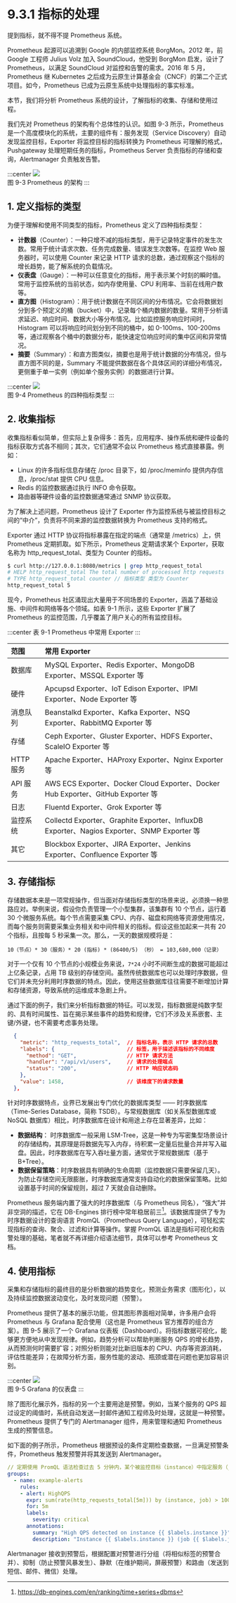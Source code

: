 # 9.3.1 指标的处理

提到指标，就不得不提 Prometheus 系统。

Prometheus 起源可以追溯到 Google 的内部监控系统 BorgMon。2012 年，前 Google 工程师 Julius Volz 加入 SoundCloud，他受到 BorgMon 启发，设计了 Prometheus，以满足 SoundCloud 对监控和告警的需求。2016 年 5 月，Prometheus 继 Kubernetes 之后成为云原生计算基金会（CNCF）的第二个正式项目。如今，Prometheus 已成为云原生系统中处理指标的事实标准。

本节，我们将分析 Prometheus 系统的设计，了解指标的收集、存储和使用过程。

我们先对 Prometheus 的架构有个总体性的认识。如图 9-3 所示，Prometheus 是一个高度模块化的系统，主要的组件有：服务发现（Service Discovery）自动发现监控目标，Exporter 将监控目标的指标转换为 Prometheus 可理解的格式，Pushgateway 处理短期任务的指标，Prometheus Server 负责指标的存储和查询，Alertmanager 负责触发告警。

:::center
  ![](../assets/prometheus-arch.png)<br/>
  图 9-3 Prometheus 的架构
:::

## 1. 定义指标的类型

为便于理解和使用不同类型的指标，Prometheus 定义了四种指标类型：

- **计数器**（Counter）：一种只增不减的指标类型，用于记录特定事件的发生次数。常用于统计请求次数、任务完成数量、错误发生次数等。在监控 Web 服务器时，可以使用 Counter 来记录 HTTP 请求的总数，通过观察这个指标的增长趋势，能了解系统的负载情况。
- **仪表盘**（Gauge）：一种可以任意变化的指标，用于表示某个时刻的瞬时值。常用于监控系统的当前状态，如内存使用量、CPU 利用率、当前在线用户数等。
- **直方图**（Histogram）：用于统计数据在不同区间的分布情况。它会将数据划分到多个预定义的桶（bucket）中，记录每个桶内数据的数量。常用于分析请求延迟、响应时间、数据大小等分布情况。比如监控服务响应时间时，Histogram 可以将响应时间划分到不同的桶中，如 0-100ms、100-200ms 等，通过观察各个桶中的数据分布，能快速定位响应时间的集中区间和异常情况。
- **摘要**（Summary）：和直方图类似，摘要也是用于统计数据的分布情况，但与直方图不同的是，Summary 不能提供数据在各个具体区间的详细分布情况，更侧重于单一实例（例如单个服务实例）的数据进行计算。

:::center
  ![](../assets/four-metrics-type.png)<br/>
  图 9-4 Prometheus 的四种指标类型
:::

## 2. 收集指标

收集指标看似简单，但实际上复杂得多：首先，应用程序、操作系统和硬件设备的指标获取方式各不相同；其次，它们通常不会以 Prometheus 格式直接暴露。例如：

- Linux 的许多指标信息存储在 /proc 目录下，如 /proc/meminfo 提供内存信息，/proc/stat 提供 CPU 信息。
- Redis 的监控数据通过执行 INFO 命令获取。
- 路由器等硬件设备的监控数据通常通过 SNMP 协议获取。

为了解决上述问题，Prometheus 设计了 Exporter 作为监控系统与被监控目标之间的“中介”，负责将不同来源的监控数据转换为 Prometheus 支持的格式。

Exporter 通过 HTTP 协议将指标暴露在指定的端点（通常是 /metrics）上，供 Prometheus 定期抓取。如下所示，Prometheus 定期请求某个 Exporter，获取名称为 http_request_total、类型为 Counter 的指标。

```bash
$ curl http://127.0.0.1:8080/metrics | grep http_request_total
# HELP http_request_total The total number of processed http requests
# TYPE http_request_total counter // 指标类型 类型为 Counter
http_request_total 5
```

现今，Prometheus 社区涌现出大量用于不同场景的 Exporter，涵盖了基础设施、中间件和网络等各个领域。如表 9-1 所示，这些 Exporter 扩展了 Prometheus 的监控范围，几乎覆盖了用户关心的所有监控目标。

:::center
表 9-1 Prometheus 中常用 Exporter
:::

| 范围 | 常用 Exporter |
|:--|:--|
 | 数据库 |  MySQL Exporter、Redis Exporter、MongoDB Exporter、MSSQL Exporter 等 | 
 | 硬件 | Apcupsd Exporter、IoT Edison Exporter、IPMI Exporter、Node Exporter 等 | 
 | 消息队列 |  Beanstalkd Exporter、Kafka Exporter、NSQ Exporter、RabbitMQ Exporter 等 |
 | 存储 | Ceph Exporter、Gluster Exporter、HDFS Exporter、ScaleIO Exporter 等 | 
 | HTTP 服务 | Apache Exporter、HAProxy Exporter、Nginx Exporter 等 |
 | API 服务 | AWS ECS Exporter、Docker Cloud Exporter、Docker Hub Exporter、GitHub Exporter 等 | 
 | 日志 | Fluentd Exporter、Grok Exporter 等 | 
 | 监控系统 |  Collectd Exporter、Graphite Exporter、InfluxDB Exporter、Nagios Exporter、SNMP Exporter 等 |
 | 其它 | Blockbox Exporter、JIRA Exporter、Jenkins Exporter、Confluence Exporter 等|

## 3. 存储指标

存储数据本来是一项常规操作，但当面对存储指标类型的场景来说，必须换一种思路应对。举例来说，假设你负责管理一个小型集群，该集群有 10 个节点，运行着 30 个微服务系统。每个节点需要采集 CPU、内存、磁盘和网络等资源使用情况，而每个服务则需要采集业务相关和中间件相关的指标。假设这些加起来一共有 20 个指标，且按每 5 秒采集一次。那么，一天的数据规模将是：

```
10（节点）* 30（服务）* 20 (指标) * (86400/5) （秒） = 103,680,000（记录）
```

对于一个仅有 10 个节点的小规模业务来说，`7*24` 小时不间断生成的数据可能超过上亿条记录，占用 TB 级别的存储空间。虽然传统数据库也可以处理时序数据，但它们并未充分利用时序数据的特点。因此，使用这些数据库往往需要不断增加计算和存储资源，导致系统的运维成本急剧上升。

通过下面的例子，我们来分析指标数据的特征。可以发现，指标数据是纯数字型的、具有时间属性、旨在揭示某些事件的趋势和规律，它们不涉及关系嵌套、主键/外键，也不需要考虑事务处理。

```json
  {
    "metric": "http_requests_total",  // 指标名称，表示 HTTP 请求的总数
    "labels": {                       // 标签，用于描述该指标的不同维度
      "method": "GET",                // HTTP 请求方法
      "handler": "/api/v1/users",     // 请求的处理端点
      "status": "200",                // HTTP 响应状态码
    },
    "value": 1458,                    // 该维度下的请求数量
  },
```
针对时序数据特点，业界已发展出专门优化的数据库类型 —— 时序数据库（Time-Series Database，简称 TSDB）。与常规数据库（如关系型数据库或 NoSQL 数据库）相比，时序数据库在设计和用途上存在显著差异，比如：

- **数据结构**：
时序数据库一般采用 LSM-Tree，这是一种专为写密集型场景设计的存储结构，其原理是将数据先写入内存，待积累一定量后批量合并并写入磁盘。因此，时序数据库在写入吞吐量方面，通常优于常规数据库（基于 B+Tree）。
- **数据保留策略**：时序数据具有明确的生命周期（监控数据只需要保留几天）。为防止存储空间无限膨胀，时序数据库通常支持自动化的数据保留策略。比如设置基于时间的保留规则，超过 7 天就会自动删除。


Prometheus 服务端内置了强大的时序数据库（与 Prometheus 同名），“强大”并非空洞的描述，它在 DB-Engines 排行榜中常年稳居前三[^1]。该数据库提供了专为时序数据设计的查询语言 PromQL（Prometheus Query Language），可轻松实现指标的查询、聚合、过滤和计算等操作。掌握 PromQL 语法是指标可视化和告警处理的基础，笔者就不再详细介绍语法细节，具体可以参考 Prometheus 文档。

## 4. 使用指标

采集和存储指标的最终目的是分析数据的趋势变化，预测业务需求（图形化），以及持续监控数据波动变化，及时发现问题（预警）。

Prometheus 提供了基本的展示功能，但其图形界面相对简单，许多用户会将 Prometheus 与 Grafana 配合使用（这也是 Prometheus 官方推荐的组合方案）。图 9-5 展示了一个 Grafana 仪表板（Dashboard）。将指标数据可视化，能够更方便地从中发现规律。例如，趋势分析可以帮助判断服务 QPS 的增长趋势，从而预测何时需要扩容；对照分析则能对比新旧版本的 CPU、内存等资源消耗，评估性能差异；在故障分析方面，服务性能的波动、瓶颈或潜在问题也更加容易识别。

:::center
  ![](../assets/grafana-dashboard-english.png)<br/>
  图 9-5 Grafana 的仪表盘
:::

除了图形化展示外，指标的另一个主要用途是预警。例如，当某个服务的 QPS 超过设定的阈值时，系统自动发送一封邮件通知工程师及时处理，这就是一种预警。Prometheus 提供了专门的 Alertmanager 组件，用来管理和通知 Prometheus 生成的预警信息。

如下面的例子所示，Prometheus 根据预设的条件定期检查数据，一旦满足预警条件，Prometheus 触发预警并将其发送到 Alertmanager。
```yaml
// 定期使用 PromQL 语法检查过去 5 分钟内，某个被监控目标（instance）中指定服务（job）的 QPS 是否超过 1000。
groups:
  - name: example-alerts
    rules:
    - alert: HighQPS
      expr: sum(rate(http_requests_total[5m])) by (instance, job) > 1000
      for: 5m
      labels:
        severity: critical
      annotations:
        summary: "High QPS detected on instance {{ $labels.instance }}"
        description: "Instance {{ $labels.instance }} (job {{ $labels.job }}) has had a QPS greater than 1000 for more than 5 minutes."
```

Alertmanager 接收到预警后，根据配置对预警进行分组（将相似标签的预警合并）、抑制（防止预警风暴发生）、静默（在维护期间，屏蔽预警）和路由（发送到短信、邮件、微信）处理。

[^1]: https://db-engines.com/en/ranking/time+series+dbms
